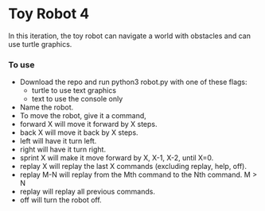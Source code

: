 # Toy Robot 4

In this iteration, the toy robot can navigate a world with obstacles and can use turtle graphics.

### To use

- Download the repo and run python3 robot.py with one of these flags:
  - turtle to use text graphics
  - text to use the console only
- Name the robot.
- To move the robot, give it a command,
- forward X will move it forward by X steps.
- back X will move it back by X steps.
- left will have it turn left.
- right will have it turn right.
- sprint X will make it move forward by X, X-1, X-2, until X=0.
- replay X will replay the last X commands (excluding replay, help, off).
- replay M-N will replay from the Mth command to the Nth command. M > N
- replay will replay all previous commands.
- off will turn the robot off.
